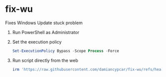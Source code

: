 # fix-wu
Fixes Windows Update stuck problem


1. Run PowerShell as Administrator

2. Set the execution policy

    ```powershell
    Set-ExecutionPolicy Bypass -Scope Process -Force
    ```

3. Run script directly from the web

    ```powershell
    irm 'https://raw.githubusercontent.com/damiancypcar/fix-wu/refs/heads/main/fix-wu.ps1' | iex
    ```
